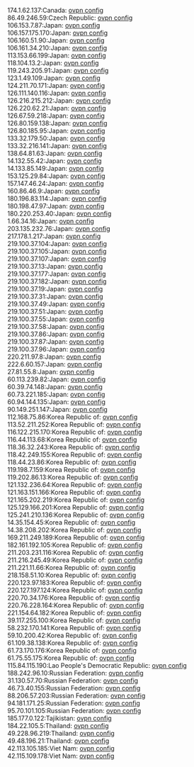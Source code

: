 174.1.62.137:Canada: [ovpn config](vpn/174_1_62_137.ovpn)  
86.49.246.59:Czech Republic: [ovpn config](vpn/86_49_246_59.ovpn)  
106.153.7.87:Japan: [ovpn config](vpn/106_153_7_87.ovpn)  
106.157.175.170:Japan: [ovpn config](vpn/106_157_175_170.ovpn)  
106.160.51.90:Japan: [ovpn config](vpn/106_160_51_90.ovpn)  
106.161.34.210:Japan: [ovpn config](vpn/106_161_34_210.ovpn)  
113.153.66.199:Japan: [ovpn config](vpn/113_153_66_199.ovpn)  
118.104.13.2:Japan: [ovpn config](vpn/118_104_13_2.ovpn)  
119.243.205.91:Japan: [ovpn config](vpn/119_243_205_91.ovpn)  
123.1.49.109:Japan: [ovpn config](vpn/123_1_49_109.ovpn)  
124.211.70.171:Japan: [ovpn config](vpn/124_211_70_171.ovpn)  
126.111.140.116:Japan: [ovpn config](vpn/126_111_140_116.ovpn)  
126.216.215.212:Japan: [ovpn config](vpn/126_216_215_212.ovpn)  
126.220.62.21:Japan: [ovpn config](vpn/126_220_62_21.ovpn)  
126.67.59.218:Japan: [ovpn config](vpn/126_67_59_218.ovpn)  
126.80.159.138:Japan: [ovpn config](vpn/126_80_159_138.ovpn)  
126.80.185.95:Japan: [ovpn config](vpn/126_80_185_95.ovpn)  
133.32.179.50:Japan: [ovpn config](vpn/133_32_179_50.ovpn)  
133.32.216.141:Japan: [ovpn config](vpn/133_32_216_141.ovpn)  
138.64.81.63:Japan: [ovpn config](vpn/138_64_81_63.ovpn)  
14.132.55.42:Japan: [ovpn config](vpn/14_132_55_42.ovpn)  
14.133.85.149:Japan: [ovpn config](vpn/14_133_85_149.ovpn)  
153.125.29.84:Japan: [ovpn config](vpn/153_125_29_84.ovpn)  
157.147.46.24:Japan: [ovpn config](vpn/157_147_46_24.ovpn)  
160.86.46.9:Japan: [ovpn config](vpn/160_86_46_9.ovpn)  
180.196.83.114:Japan: [ovpn config](vpn/180_196_83_114.ovpn)  
180.198.47.97:Japan: [ovpn config](vpn/180_198_47_97.ovpn)  
180.220.253.40:Japan: [ovpn config](vpn/180_220_253_40.ovpn)  
1.66.34.16:Japan: [ovpn config](vpn/1_66_34_16.ovpn)  
203.135.232.76:Japan: [ovpn config](vpn/203_135_232_76.ovpn)  
217.178.1.217:Japan: [ovpn config](vpn/217_178_1_217.ovpn)  
219.100.37.104:Japan: [ovpn config](vpn/219_100_37_104.ovpn)  
219.100.37.105:Japan: [ovpn config](vpn/219_100_37_105.ovpn)  
219.100.37.107:Japan: [ovpn config](vpn/219_100_37_107.ovpn)  
219.100.37.13:Japan: [ovpn config](vpn/219_100_37_13.ovpn)  
219.100.37.177:Japan: [ovpn config](vpn/219_100_37_177.ovpn)  
219.100.37.182:Japan: [ovpn config](vpn/219_100_37_182.ovpn)  
219.100.37.19:Japan: [ovpn config](vpn/219_100_37_19.ovpn)  
219.100.37.31:Japan: [ovpn config](vpn/219_100_37_31.ovpn)  
219.100.37.49:Japan: [ovpn config](vpn/219_100_37_49.ovpn)  
219.100.37.51:Japan: [ovpn config](vpn/219_100_37_51.ovpn)  
219.100.37.55:Japan: [ovpn config](vpn/219_100_37_55.ovpn)  
219.100.37.58:Japan: [ovpn config](vpn/219_100_37_58.ovpn)  
219.100.37.86:Japan: [ovpn config](vpn/219_100_37_86.ovpn)  
219.100.37.87:Japan: [ovpn config](vpn/219_100_37_87.ovpn)  
219.100.37.96:Japan: [ovpn config](vpn/219_100_37_96.ovpn)  
220.211.97.8:Japan: [ovpn config](vpn/220_211_97_8.ovpn)  
222.6.60.157:Japan: [ovpn config](vpn/222_6_60_157.ovpn)  
27.81.55.8:Japan: [ovpn config](vpn/27_81_55_8.ovpn)  
60.113.239.82:Japan: [ovpn config](vpn/60_113_239_82.ovpn)  
60.39.74.148:Japan: [ovpn config](vpn/60_39_74_148.ovpn)  
60.73.221.185:Japan: [ovpn config](vpn/60_73_221_185.ovpn)  
60.94.144.135:Japan: [ovpn config](vpn/60_94_144_135.ovpn)  
90.149.251.147:Japan: [ovpn config](vpn/90_149_251_147.ovpn)  
112.168.75.86:Korea Republic of: [ovpn config](vpn/112_168_75_86.ovpn)  
113.52.211.252:Korea Republic of: [ovpn config](vpn/113_52_211_252.ovpn)  
116.122.215.170:Korea Republic of: [ovpn config](vpn/116_122_215_170.ovpn)  
116.44.113.68:Korea Republic of: [ovpn config](vpn/116_44_113_68.ovpn)  
118.36.32.243:Korea Republic of: [ovpn config](vpn/118_36_32_243.ovpn)  
118.42.249.155:Korea Republic of: [ovpn config](vpn/118_42_249_155.ovpn)  
118.44.23.86:Korea Republic of: [ovpn config](vpn/118_44_23_86.ovpn)  
119.198.7.159:Korea Republic of: [ovpn config](vpn/119_198_7_159.ovpn)  
119.202.86.13:Korea Republic of: [ovpn config](vpn/119_202_86_13.ovpn)  
121.132.236.64:Korea Republic of: [ovpn config](vpn/121_132_236_64.ovpn)  
121.163.151.166:Korea Republic of: [ovpn config](vpn/121_163_151_166.ovpn)  
121.165.202.219:Korea Republic of: [ovpn config](vpn/121_165_202_219.ovpn)  
125.129.166.201:Korea Republic of: [ovpn config](vpn/125_129_166_201.ovpn)  
125.241.210.136:Korea Republic of: [ovpn config](vpn/125_241_210_136.ovpn)  
14.35.154.45:Korea Republic of: [ovpn config](vpn/14_35_154_45.ovpn)  
14.38.208.202:Korea Republic of: [ovpn config](vpn/14_38_208_202.ovpn)  
169.211.249.189:Korea Republic of: [ovpn config](vpn/169_211_249_189.ovpn)  
182.161.192.105:Korea Republic of: [ovpn config](vpn/182_161_192_105.ovpn)  
211.203.231.116:Korea Republic of: [ovpn config](vpn/211_203_231_116.ovpn)  
211.216.245.49:Korea Republic of: [ovpn config](vpn/211_216_245_49.ovpn)  
211.221.11.66:Korea Republic of: [ovpn config](vpn/211_221_11_66.ovpn)  
218.158.51.10:Korea Republic of: [ovpn config](vpn/218_158_51_10.ovpn)  
220.123.97.183:Korea Republic of: [ovpn config](vpn/220_123_97_183.ovpn)  
220.127.197.124:Korea Republic of: [ovpn config](vpn/220_127_197_124.ovpn)  
220.70.34.176:Korea Republic of: [ovpn config](vpn/220_70_34_176.ovpn)  
220.76.228.164:Korea Republic of: [ovpn config](vpn/220_76_228_164.ovpn)  
221.154.64.182:Korea Republic of: [ovpn config](vpn/221_154_64_182.ovpn)  
39.117.255.100:Korea Republic of: [ovpn config](vpn/39_117_255_100.ovpn)  
58.232.170.141:Korea Republic of: [ovpn config](vpn/58_232_170_141.ovpn)  
59.10.200.42:Korea Republic of: [ovpn config](vpn/59_10_200_42.ovpn)  
61.109.38.138:Korea Republic of: [ovpn config](vpn/61_109_38_138.ovpn)  
61.73.170.176:Korea Republic of: [ovpn config](vpn/61_73_170_176.ovpn)  
61.75.55.175:Korea Republic of: [ovpn config](vpn/61_75_55_175.ovpn)  
115.84.115.190:Lao People's Democratic Republic: [ovpn config](vpn/115_84_115_190.ovpn)  
188.242.96.10:Russian Federation: [ovpn config](vpn/188_242_96_10.ovpn)  
31.130.57.70:Russian Federation: [ovpn config](vpn/31_130_57_70.ovpn)  
46.73.40.155:Russian Federation: [ovpn config](vpn/46_73_40_155.ovpn)  
88.206.57.203:Russian Federation: [ovpn config](vpn/88_206_57_203.ovpn)  
94.181.171.25:Russian Federation: [ovpn config](vpn/94_181_171_25.ovpn)  
95.70.101.105:Russian Federation: [ovpn config](vpn/95_70_101_105.ovpn)  
185.177.0.122:Tajikistan: [ovpn config](vpn/185_177_0_122.ovpn)  
184.22.105.5:Thailand: [ovpn config](vpn/184_22_105_5.ovpn)  
49.228.96.219:Thailand: [ovpn config](vpn/49_228_96_219.ovpn)  
49.48.196.21:Thailand: [ovpn config](vpn/49_48_196_21.ovpn)  
42.113.105.185:Viet Nam: [ovpn config](vpn/42_113_105_185.ovpn)  
42.115.109.178:Viet Nam: [ovpn config](vpn/42_115_109_178.ovpn)  
